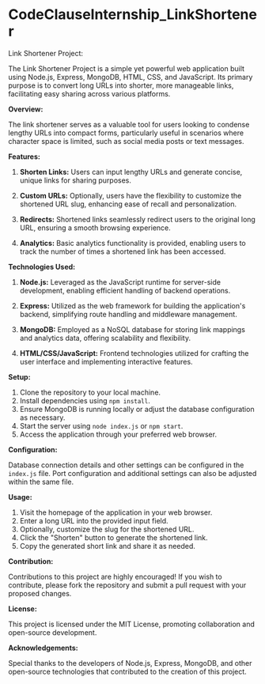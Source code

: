 # CodeClauseInternship_LinkShortener
Link Shortener Project:

The Link Shortener Project is a simple yet powerful web application built using Node.js, Express, MongoDB, HTML, CSS, and JavaScript. Its primary purpose is to convert long URLs into shorter, more manageable links, facilitating easy sharing across various platforms.

**Overview:**

The link shortener serves as a valuable tool for users looking to condense lengthy URLs into compact forms, particularly useful in scenarios where character space is limited, such as social media posts or text messages.

**Features:**

1. **Shorten Links:** Users can input lengthy URLs and generate concise, unique links for sharing purposes.

2. **Custom URLs:** Optionally, users have the flexibility to customize the shortened URL slug, enhancing ease of recall and personalization.

3. **Redirects:** Shortened links seamlessly redirect users to the original long URL, ensuring a smooth browsing experience.

4. **Analytics:** Basic analytics functionality is provided, enabling users to track the number of times a shortened link has been accessed.

**Technologies Used:**

1. **Node.js:** Leveraged as the JavaScript runtime for server-side development, enabling efficient handling of backend operations.

2. **Express:** Utilized as the web framework for building the application's backend, simplifying route handling and middleware management.

3. **MongoDB:** Employed as a NoSQL database for storing link mappings and analytics data, offering scalability and flexibility.

4. **HTML/CSS/JavaScript:** Frontend technologies utilized for crafting the user interface and implementing interactive features.

**Setup:**

1. Clone the repository to your local machine.
2. Install dependencies using `npm install`.
3. Ensure MongoDB is running locally or adjust the database configuration as necessary.
4. Start the server using `node index.js` or `npm start`.
5. Access the application through your preferred web browser.

**Configuration:**

Database connection details and other settings can be configured in the `index.js` file. Port configuration and additional settings can also be adjusted within the same file.

**Usage:**

1. Visit the homepage of the application in your web browser.
2. Enter a long URL into the provided input field.
3. Optionally, customize the slug for the shortened URL.
4. Click the "Shorten" button to generate the shortened link.
5. Copy the generated short link and share it as needed.

**Contribution:**

Contributions to this project are highly encouraged! If you wish to contribute, please fork the repository and submit a pull request with your proposed changes.

**License:**

This project is licensed under the MIT License, promoting collaboration and open-source development.

**Acknowledgements:**

Special thanks to the developers of Node.js, Express, MongoDB, and other open-source technologies that contributed to the creation of this project.
